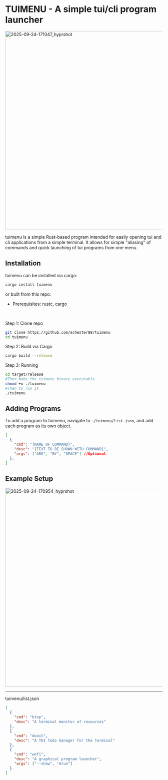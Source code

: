 # TUIMENU - A simple tui/cli program launcher 
<img width="1226" height="636" alt="2025-09-24-171047_hyprshot" src="https://github.com/user-attachments/assets/cc7c85a7-063c-4f73-94d8-540a6bd01c38" />

tuimenu is a simple Rust-based program intended for easily opening tui and cli applications from a simple terminal. It allows for simple "aliasing" of commands and quick launching of tui programs from one menu.

## Installation
tuimenu can be installed via cargo:
```bash
cargo install tuimenu
```
or built from this repo:
<br>
* Prerequisites: rustc, cargo
<br>

Step 1: Clone repo
```bash
git clone https://github.com/achester88/tuimenu
cd tuimenu
```
Step 2: Build via Cargo
```bash
cargo build --release
```
Step 3: Running
```bash
cd target/release
#Then make the tuimenu binary executable
chmod +x ./tuimenu
#Then to run it
./tuimenu
```
## Adding Programs
To add a program to tuimenu, navigate to `~/tuimenu/list.json`, and add each program as its own object.

```json
[
  {
    "cmd": "{NAME OF COMMAND}",
    "desc": "{TEXT TO BE SHOWN WITH COMMAND}",
    "args": ["ARG", "BY", "SPACE"] //Optional
  },
]
```

## Example Setup

<img width="1226" height="636" alt="2025-09-24-170954_hyprshot" src="https://github.com/user-attachments/assets/eead088a-5c1c-48c6-a624-15f4fca0a973" />

<hr>
tuimenu/list.json

```json
[
  {
    "cmd": "btop",
    "desc": "A terminal monitor of resources"
  },
  {
    "cmd": "dooit",
    "desc": "A TUI todo manager for the terminal"
  },
  {
    "cmd": "wofi",
    "desc": "A graphical program launcher",
    "args": ["--show", "drun"]
  }
]
```
